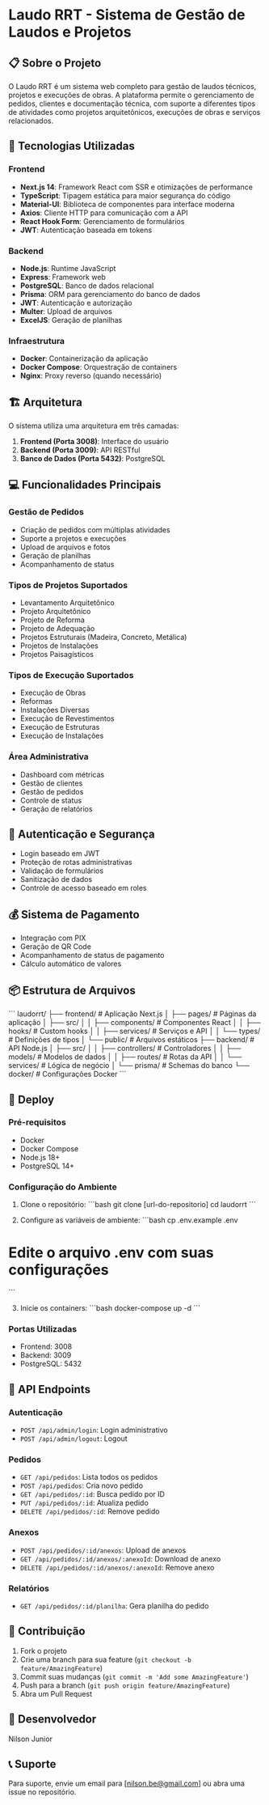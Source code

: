 # Laudo RRT - Sistema de Gestão de Laudos e Projetos

## 📋 Sobre o Projeto

O Laudo RRT é um sistema web completo para gestão de laudos técnicos, projetos e execuções de obras. A plataforma permite o gerenciamento de pedidos, clientes e documentação técnica, com suporte a diferentes tipos de atividades como projetos arquitetônicos, execuções de obras e serviços relacionados.

## 🚀 Tecnologias Utilizadas

### Frontend
- **Next.js 14**: Framework React com SSR e otimizações de performance
- **TypeScript**: Tipagem estática para maior segurança do código
- **Material-UI**: Biblioteca de componentes para interface moderna
- **Axios**: Cliente HTTP para comunicação com a API
- **React Hook Form**: Gerenciamento de formulários
- **JWT**: Autenticação baseada em tokens

### Backend
- **Node.js**: Runtime JavaScript
- **Express**: Framework web
- **PostgreSQL**: Banco de dados relacional
- **Prisma**: ORM para gerenciamento do banco de dados
- **JWT**: Autenticação e autorização
- **Multer**: Upload de arquivos
- **ExcelJS**: Geração de planilhas

### Infraestrutura
- **Docker**: Containerização da aplicação
- **Docker Compose**: Orquestração de containers
- **Nginx**: Proxy reverso (quando necessário)

## 🏗️ Arquitetura

O sistema utiliza uma arquitetura em três camadas:
1. **Frontend (Porta 3008)**: Interface do usuário
2. **Backend (Porta 3009)**: API RESTful
3. **Banco de Dados (Porta 5432)**: PostgreSQL

## 💻 Funcionalidades Principais

### Gestão de Pedidos
- Criação de pedidos com múltiplas atividades
- Suporte a projetos e execuções
- Upload de arquivos e fotos
- Geração de planilhas
- Acompanhamento de status

### Tipos de Projetos Suportados
- Levantamento Arquitetônico
- Projeto Arquitetônico
- Projeto de Reforma
- Projeto de Adequação
- Projetos Estruturais (Madeira, Concreto, Metálica)
- Projetos de Instalações
- Projetos Paisagísticos

### Tipos de Execução Suportados
- Execução de Obras
- Reformas
- Instalações Diversas
- Execução de Revestimentos
- Execução de Estruturas
- Execução de Instalações

### Área Administrativa
- Dashboard com métricas
- Gestão de clientes
- Gestão de pedidos
- Controle de status
- Geração de relatórios

## 🔐 Autenticação e Segurança

- Login baseado em JWT
- Proteção de rotas administrativas
- Validação de formulários
- Sanitização de dados
- Controle de acesso baseado em roles

## 💰 Sistema de Pagamento

- Integração com PIX
- Geração de QR Code
- Acompanhamento de status de pagamento
- Cálculo automático de valores

## 📦 Estrutura de Arquivos

\`\`\`
laudorrt/
├── frontend/               # Aplicação Next.js
│   ├── pages/             # Páginas da aplicação
│   ├── src/
│   │   ├── components/    # Componentes React
│   │   ├── hooks/         # Custom hooks
│   │   ├── services/      # Serviços e API
│   │   └── types/         # Definições de tipos
│   └── public/            # Arquivos estáticos
├── backend/               # API Node.js
│   ├── src/
│   │   ├── controllers/   # Controladores
│   │   ├── models/        # Modelos de dados
│   │   ├── routes/        # Rotas da API
│   │   └── services/      # Lógica de negócio
│   └── prisma/            # Schemas do banco
└── docker/                # Configurações Docker
\`\`\`

## 🚀 Deploy

### Pré-requisitos
- Docker
- Docker Compose
- Node.js 18+
- PostgreSQL 14+

### Configuração do Ambiente

1. Clone o repositório:
\`\`\`bash
git clone [url-do-repositorio]
cd laudorrt
\`\`\`

2. Configure as variáveis de ambiente:
\`\`\`bash
cp .env.example .env
# Edite o arquivo .env com suas configurações
\`\`\`

3. Inicie os containers:
\`\`\`bash
docker-compose up -d
\`\`\`

### Portas Utilizadas
- Frontend: 3008
- Backend: 3009
- PostgreSQL: 5432

## 📝 API Endpoints

### Autenticação
- `POST /api/admin/login`: Login administrativo
- `POST /api/admin/logout`: Logout

### Pedidos
- `GET /api/pedidos`: Lista todos os pedidos
- `POST /api/pedidos`: Cria novo pedido
- `GET /api/pedidos/:id`: Busca pedido por ID
- `PUT /api/pedidos/:id`: Atualiza pedido
- `DELETE /api/pedidos/:id`: Remove pedido

### Anexos
- `POST /api/pedidos/:id/anexos`: Upload de anexos
- `GET /api/pedidos/:id/anexos/:anexoId`: Download de anexo
- `DELETE /api/pedidos/:id/anexos/:anexoId`: Remove anexo

### Relatórios
- `GET /api/pedidos/:id/planilha`: Gera planilha do pedido

## 🤝 Contribuição

1. Fork o projeto
2. Crie uma branch para sua feature (`git checkout -b feature/AmazingFeature`)
3. Commit suas mudanças (`git commit -m 'Add some AmazingFeature'`)
4. Push para a branch (`git push origin feature/AmazingFeature`)
5. Abra um Pull Request

## 📄 Desenvolvedor

Nilson Junior 

## 📞 Suporte

Para suporte, envie um email para [nilson.be@gmail.com] ou abra uma issue no repositório. 